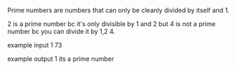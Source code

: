 Prime numbers are numbers that can only be cleanly divided by itself and 1.

2 is a prime number bc it's only divisible by 1 and 2
but 4 is not a prime number bc you can divide it by 1,2 4.

example input 1
73

example output 1
its a prime number 